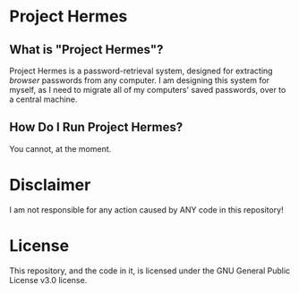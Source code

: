 # Project Hermes
## What is "Project Hermes"?
Project Hermes is a password-retrieval system, designed for extracting *browser* passwords from any computer. I am designing this system for myself, as I need to migrate all of my computers' saved passwords, over to a central machine.

## How Do I Run Project Hermes?
You cannot, at the moment.

# Disclaimer
I am not responsible for any action caused by ANY code in this repository!

# License
This repository, and the code in it, is licensed under the GNU General Public License v3.0 license.
